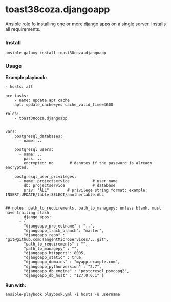toast38coza.djangoapp
=====================

Ansible role fo installing one or more django apps on a single server. Installs all requirements. 

### Install 

    ansible-galaxy install toast38coza.djangoapp
    

### Usage

**Example playbook:**

	- hosts: all
  
  	pre_tasks:
    	- name: update apt cache 
      	apt: update_cache=yes cache_valid_time=3600    

  	roles:
    	- toast38coza.djangoapp

 
  	vars:
    	postgresql_databases:
	      - name: ..

    	postgresql_users:
	      - name: ..
    	    pass: ..
        	encrypted: no       # denotes if the password is already encrypted.

	    postgresql_user_privileges:
    	  - name: projectservice          # user name
        	db: projectservice            # database
	        priv: "ALL"        # privilege string format: example: INSERT,UPDATE/table:SELECT/anothertable:ALL

    
    ## notes: path_to_requirements, path_to_managepy: unless blank, must have trailing slash
	    	django_apps: 
    	  - {
        	"djangoapp_projectname" : "..", 
	        "djangoapp_track_branch": "master", 
	        "djangoapp_repo" : "git@github.com:TangentMicroServices/...git", 
    	    "path_to_requirements" : "", 
        	"path_to_managepy" : "",
	        "djangoapp_httpport": 8005,
    	    "djangoapp_static" : true,
        	"djangoapp_domains" : "myapp.example.com",
	        "djangoapp_pythonversion" : "2.7",
    	    "djangoapp_db_engine" : "postgresql_psycopg2",
        	"djangoapp_db_host" : "127.0.0.1" }


**Run with:**

	ansible-playbook playbook.yml -i hosts -u username


